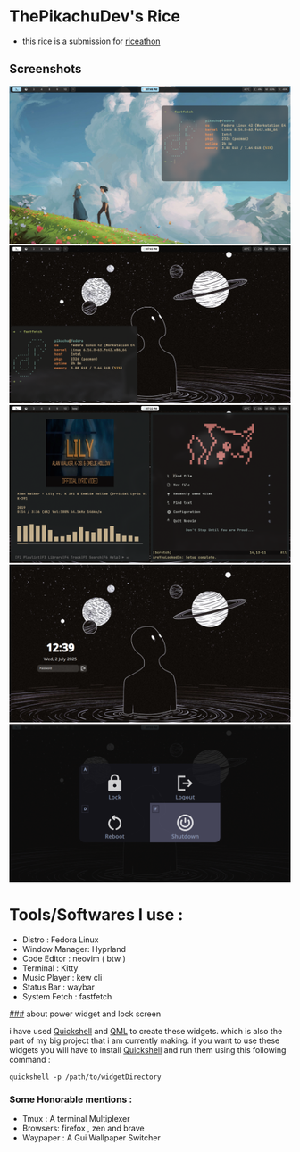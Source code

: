 # ThePikachuDev's Rice 

- this rice is a submission for [riceathon](https://riceathon.hackclub.com/)

## Screenshots 

![lightScreen_fastfetch](./previews/lightScreen_fastfetch.png)
![darkScreen_fastfetch](./previews/darkScreen_fastfetch.png)
![kew_nvim](./previews/kew_nvim.png)
![lock_screen](./previews/lock_screen.webp)
![myOwn_Power_widget](./previews/myOwn_Power_widget.png)

# Tools/Softwares I use :

- Distro : Fedora Linux
- Window Manager: Hyprland
- Code Editor : neovim ( btw )
- Terminal : Kitty
- Music Player : kew cli 
- Status Bar : waybar
- System Fetch : fastfetch 

[###](###) about power widget and lock screen 

i have used [Quickshell](https://quickshell.outfoxxed.me/) and [QML](https://doc.qt.io/) to create these widgets. which is also the part of my big project that i am currently making.
if you want to use these widgets you will have to install [Quickshell](https://quickshell.outfoxxed.me/docs/guide/install-setup/) and run them using this following command :


```
quickshell -p /path/to/widgetDirectory 
```

### Some Honorable mentions :

- Tmux : A terminal Multiplexer
- Browsers: firefox , zen and brave 
- Waypaper : A Gui Wallpaper Switcher








